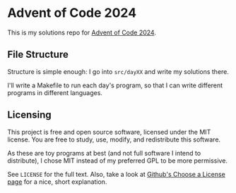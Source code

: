 # Advent of Code 2024

This is my solutions repo for [Advent of Code 2024][aoc].

## File Structure

Structure is simple enough: I go into `src/dayXX` and write my solutions there.

I'll write a Makefile to run each day's program, so that I can write different
programs in different languages.

## Licensing

This project is free and open source software, licensed under the MIT license.
You are free to study, use, modify, and redistribute this software.

As these are toy programs at best (and not full software I intend to
distribute), I chose MIT instead of my preferred GPL to be more permissive.

See `LICENSE` for the full text. Also, take a look at [Github's Choose a License
page][license] for a nice, short explanation.

[aoc]: https://adventofcode.com/2024
[license]: https://choosealicense.com/licenses/mit/
